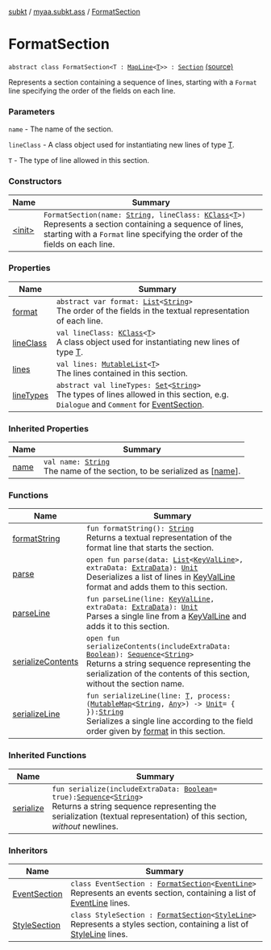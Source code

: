 [subkt](../../index.md) / [myaa.subkt.ass](../index.md) / [FormatSection](./index.md)

# FormatSection

`abstract class FormatSection<T : `[`MapLine`](../-map-line/index.md)`<`[`T`](index.md#T)`>> : `[`Section`](../-section/index.md) [(source)](https://github.com/Myaamori/SubKt/blob/0.1.12/src/main/kotlin/myaa/subkt/ass/parser.kt#L988)

Represents a section containing a sequence of lines, starting with a `Format` line
specifying the order of the fields on each line.

### Parameters

`name` - The name of the section.

`lineClass` - A class object used for instantiating new lines of type [T](index.md#T).

`T` - The type of line allowed in this section.

### Constructors

| Name | Summary |
|---|---|
| [&lt;init&gt;](-init-.md) | `FormatSection(name: `[`String`](https://kotlinlang.org/api/latest/jvm/stdlib/kotlin/-string/index.html)`, lineClass: `[`KClass`](https://kotlinlang.org/api/latest/jvm/stdlib/kotlin.reflect/-k-class/index.html)`<`[`T`](index.md#T)`>)`<br>Represents a section containing a sequence of lines, starting with a `Format` line specifying the order of the fields on each line. |

### Properties

| Name | Summary |
|---|---|
| [format](format.md) | `abstract var format: `[`List`](https://kotlinlang.org/api/latest/jvm/stdlib/kotlin.collections/-list/index.html)`<`[`String`](https://kotlinlang.org/api/latest/jvm/stdlib/kotlin/-string/index.html)`>`<br>The order of the fields in the textual representation of each line. |
| [lineClass](line-class.md) | `val lineClass: `[`KClass`](https://kotlinlang.org/api/latest/jvm/stdlib/kotlin.reflect/-k-class/index.html)`<`[`T`](index.md#T)`>`<br>A class object used for instantiating new lines of type [T](index.md#T). |
| [lines](lines.md) | `val lines: `[`MutableList`](https://kotlinlang.org/api/latest/jvm/stdlib/kotlin.collections/-mutable-list/index.html)`<`[`T`](index.md#T)`>`<br>The lines contained in this section. |
| [lineTypes](line-types.md) | `abstract val lineTypes: `[`Set`](https://kotlinlang.org/api/latest/jvm/stdlib/kotlin.collections/-set/index.html)`<`[`String`](https://kotlinlang.org/api/latest/jvm/stdlib/kotlin/-string/index.html)`>`<br>The types of lines allowed in this section, e.g. `Dialogue` and `Comment` for [EventSection](../-event-section/index.md). |

### Inherited Properties

| Name | Summary |
|---|---|
| [name](../-section/name.md) | `val name: `[`String`](https://kotlinlang.org/api/latest/jvm/stdlib/kotlin/-string/index.html)<br>The name of the section, to be serialized as [[name](../-section/name.md)]. |

### Functions

| Name | Summary |
|---|---|
| [formatString](format-string.md) | `fun formatString(): `[`String`](https://kotlinlang.org/api/latest/jvm/stdlib/kotlin/-string/index.html)<br>Returns a textual representation of the format line that starts the section. |
| [parse](parse.md) | `open fun parse(data: `[`List`](https://kotlinlang.org/api/latest/jvm/stdlib/kotlin.collections/-list/index.html)`<`[`KeyValLine`](../-key-val-line/index.md)`>, extraData: `[`ExtraData`](../-extra-data.md)`): `[`Unit`](https://kotlinlang.org/api/latest/jvm/stdlib/kotlin/-unit/index.html)<br>Deserializes a list of lines in [KeyValLine](../-key-val-line/index.md) format and adds them to this section. |
| [parseLine](parse-line.md) | `fun parseLine(line: `[`KeyValLine`](../-key-val-line/index.md)`, extraData: `[`ExtraData`](../-extra-data.md)`): `[`Unit`](https://kotlinlang.org/api/latest/jvm/stdlib/kotlin/-unit/index.html)<br>Parses a single line from a [KeyValLine](../-key-val-line/index.md) and adds it to this section. |
| [serializeContents](serialize-contents.md) | `open fun serializeContents(includeExtraData: `[`Boolean`](https://kotlinlang.org/api/latest/jvm/stdlib/kotlin/-boolean/index.html)`): `[`Sequence`](https://kotlinlang.org/api/latest/jvm/stdlib/kotlin.sequences/-sequence/index.html)`<`[`String`](https://kotlinlang.org/api/latest/jvm/stdlib/kotlin/-string/index.html)`>`<br>Returns a string sequence representing the serialization of the contents of this section, without the section name. |
| [serializeLine](serialize-line.md) | `fun serializeLine(line: `[`T`](index.md#T)`, process: (`[`MutableMap`](https://kotlinlang.org/api/latest/jvm/stdlib/kotlin.collections/-mutable-map/index.html)`<`[`String`](https://kotlinlang.org/api/latest/jvm/stdlib/kotlin/-string/index.html)`, `[`Any`](https://kotlinlang.org/api/latest/jvm/stdlib/kotlin/-any/index.html)`>) -> `[`Unit`](https://kotlinlang.org/api/latest/jvm/stdlib/kotlin/-unit/index.html)` = { }): `[`String`](https://kotlinlang.org/api/latest/jvm/stdlib/kotlin/-string/index.html)<br>Serializes a single line according to the field order given by [format](https://kotlinlang.org/api/latest/jvm/stdlib/kotlin.text/format.html) in this section. |

### Inherited Functions

| Name | Summary |
|---|---|
| [serialize](../-section/serialize.md) | `fun serialize(includeExtraData: `[`Boolean`](https://kotlinlang.org/api/latest/jvm/stdlib/kotlin/-boolean/index.html)` = true): `[`Sequence`](https://kotlinlang.org/api/latest/jvm/stdlib/kotlin.sequences/-sequence/index.html)`<`[`String`](https://kotlinlang.org/api/latest/jvm/stdlib/kotlin/-string/index.html)`>`<br>Returns a string sequence representing the serialization (textual representation) of this section, *without* newlines. |

### Inheritors

| Name | Summary |
|---|---|
| [EventSection](../-event-section/index.md) | `class EventSection : `[`FormatSection`](./index.md)`<`[`EventLine`](../-event-line/index.md)`>`<br>Represents an events section, containing a list of [EventLine](../-event-line/index.md) lines. |
| [StyleSection](../-style-section/index.md) | `class StyleSection : `[`FormatSection`](./index.md)`<`[`StyleLine`](../-style-line/index.md)`>`<br>Represents a styles section, containing a list of [StyleLine](../-style-line/index.md) lines. |
